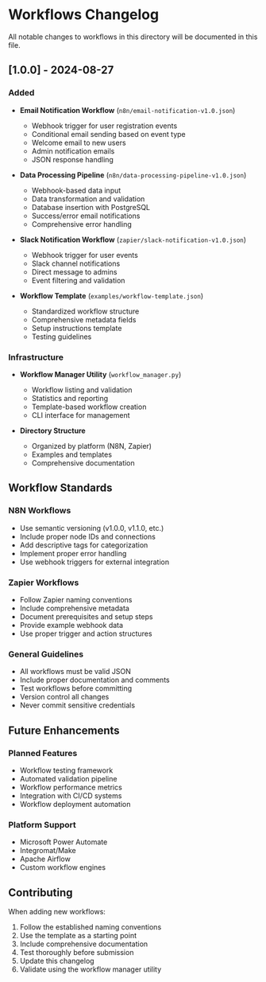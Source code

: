 # Workflows Changelog

All notable changes to workflows in this directory will be documented in this file.

## [1.0.0] - 2024-08-27

### Added
- **Email Notification Workflow** (`n8n/email-notification-v1.0.json`)
  - Webhook trigger for user registration events
  - Conditional email sending based on event type
  - Welcome email to new users
  - Admin notification emails
  - JSON response handling

- **Data Processing Pipeline** (`n8n/data-processing-pipeline-v1.0.json`)
  - Webhook-based data input
  - Data transformation and validation
  - Database insertion with PostgreSQL
  - Success/error email notifications
  - Comprehensive error handling

- **Slack Notification Workflow** (`zapier/slack-notification-v1.0.json`)
  - Webhook trigger for user events
  - Slack channel notifications
  - Direct message to admins
  - Event filtering and validation

- **Workflow Template** (`examples/workflow-template.json`)
  - Standardized workflow structure
  - Comprehensive metadata fields
  - Setup instructions template
  - Testing guidelines

### Infrastructure
- **Workflow Manager Utility** (`workflow_manager.py`)
  - Workflow listing and validation
  - Statistics and reporting
  - Template-based workflow creation
  - CLI interface for management

- **Directory Structure**
  - Organized by platform (N8N, Zapier)
  - Examples and templates
  - Comprehensive documentation

## Workflow Standards

### N8N Workflows
- Use semantic versioning (v1.0.0, v1.1.0, etc.)
- Include proper node IDs and connections
- Add descriptive tags for categorization
- Implement proper error handling
- Use webhook triggers for external integration

### Zapier Workflows
- Follow Zapier naming conventions
- Include comprehensive metadata
- Document prerequisites and setup steps
- Provide example webhook data
- Use proper trigger and action structures

### General Guidelines
- All workflows must be valid JSON
- Include proper documentation and comments
- Test workflows before committing
- Version control all changes
- Never commit sensitive credentials

## Future Enhancements

### Planned Features
- Workflow testing framework
- Automated validation pipeline
- Workflow performance metrics
- Integration with CI/CD systems
- Workflow deployment automation

### Platform Support
- Microsoft Power Automate
- Integromat/Make
- Apache Airflow
- Custom workflow engines

## Contributing

When adding new workflows:
1. Follow the established naming conventions
2. Use the template as a starting point
3. Include comprehensive documentation
4. Test thoroughly before submission
5. Update this changelog
6. Validate using the workflow manager utility
